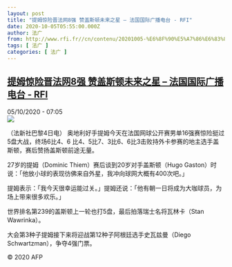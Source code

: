 ```yaml
---
layout: post
title: "提姆惊险晋法网8强 赞盖斯顿未来之星 – 法国国际广播电台 - RFI"
date: 2020-10-05T05:55:00.000Z
author: 法广
from: http://www.rfi.fr//cn/contenu/20201005-%E6%8F%90%E5%A7%86%E6%83%8A%E9%99%A9%E6%99%8B%E6%B3%95%E7%BD%918%E5%BC%BA-%E8%B5%9E%E7%9B%96%E6%96%AF%E9%A1%BF%E6%9C%AA%E6%9D%A5%E4%B9%8B%E6%98%9F
tags: [ 法广 ]
categories: [ 法广 ]
---
```

<!--1601877300000-->
[提姆惊险晋法网8强 赞盖斯顿未来之星 – 法国国际广播电台 - RFI](http://www.rfi.fr//cn/contenu/20201005-%E6%8F%90%E5%A7%86%E6%83%8A%E9%99%A9%E6%99%8B%E6%B3%95%E7%BD%918%E5%BC%BA-%E8%B5%9E%E7%9B%96%E6%96%AF%E9%A1%BF%E6%9C%AA%E6%9D%A5%E4%B9%8B%E6%98%9F)
------

<div>
<div>05/10/2020 - 07:05</div><img src="https://s.rfi.fr/media/display/573ac538-06cd-11eb-a4ef-005056a964fe/w:310/p:16x9/spo0004b.201005130501.jpg"><div class="t-content__body u-clearfix">            <p>（法新社巴黎4日电）    奥地利好手提姆今天在法国网球公开赛男单16强赛惊险挺过5盘大战，终场6比4、6 比4、5比7、3比6、6比3击败持外卡参赛的地主选手盖斯顿，赛后赞扬盖斯顿前途无量。</p><p>    27岁的提姆（Dominic Thiem）赛后谈到20岁对手盖斯顿（Hugo Gaston）时说：「他放小球的表现彷佛来自外星，我冲向球网大概有400次吧。」</p><p>    提姆表示：「我今天很幸运能过关。」提姆还说：「他有朝一日将成为大咖球员，为场上带来很多欢乐。」</p><p>    世界排名第239的盖斯顿上一轮也打5盘，最后拍落瑞士名将瓦林卡（Stan Wawrinka）。</p><p>    大会第3种子提姆接下来将迎战第12种子阿根廷选手史瓦兹曼（Diego Schwartzman），争夺4强门票。</p><p></p>            <p class="t-copyright">© 2020 AFP</p>        </div>
</div>
